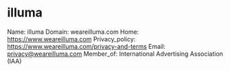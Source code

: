
# illuma

Name: illuma
Domain: weareilluma.com
Home: https://www.weareilluma.com
Privacy_policy: https://www.weareilluma.com/privacy-and-terms
Email: privacy@weareilluma.com
Member_of: International Advertising Association (IAA)
